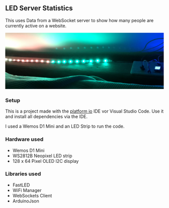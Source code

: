 ## LED Server Statistics

This uses Data from a WebSocket server to show how many people are currently active on a website.

![Image of the working Project](./IMG_8647.jpg)

### Setup

This is a project made with the [platform io](https://platformio.org/) IDE vor Visual Studio Code. Use it and install all dependencies via the IDE.

I used a Wemos D1 Mini and an LED Strip to run the code.

### Hardware used

 - Wemos D1 Mini
 - WS2812B Neopixel LED strip
 - 128 x 64 Pixel OLED I2C display

### Libraries used

 - FastLED
 - WiFi Manager
 - WebSockets Client
 - ArduinoJson